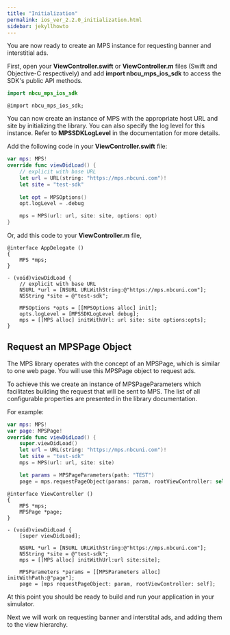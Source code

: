 ```yaml
---
title: "Initialization"
permalink: ios_ver_2.2.0_initialization.html
sidebar: jekyllhowto
---
```


You are now ready to create an MPS instance for requesting banner and interstitial ads.  

First, open your **ViewController.swift** or **ViewController.m** files (Swift and Objective-C respectively) and add **import nbcu_mps_ios_sdk** to access the SDK's public API methods.

```swift
import nbcu_mps_ios_sdk
```

```objc
@import nbcu_mps_ios_sdk;
```

You can now create an instance of MPS with the appropriate host URL and site by initializing the library. You can also specify the log level for this instance. Refer to **MPSSDKLogLevel** in the documentation for more details.  

Add the following code in your **ViewController.swift** file:

```swift
var mps: MPS!
override func viewDidLoad() {
    // explicit with base URL
    let url = URL(string: "https://mps.nbcuni.com")!
    let site = "test-sdk"
    
    let opt = MPSOptions()
    opt.logLevel = .debug

    mps = MPS(url: url, site: site, options: opt)
}
```
Or, add this code to your **ViewController.m** file,

```objc
@interface AppDelegate ()
{
    MPS *mps;
}

- (void)viewDidLoad {
    // explicit with base URL
    NSURL *url = [NSURL URLWithString:@"https://mps.nbcuni.com"];
    NSString *site = @"test-sdk";
    
    MPSOptions *opts = [[MPSOptions alloc] init];
    opts.logLevel = [MPSSDKLogLevel debug];
    mps = [[MPS alloc] initWithUrl: url site: site options:opts];
}
```

## Request an MPSPage Object

The MPS library operates with the concept of an MPSPage, which is similar to one web page. 
You will use this MPSPage object to request ads. 

To achieve this we create an instance of MPSPageParameters which facilitates building the request that will be sent to MPS. The list of all configurable properties are presented in the library documentation. 

For example:

```swift
var mps: MPS!
var page: MPSPage!
override func viewDidLoad() {
    super.viewDidLoad()
    let url = URL(string: "https://mps.nbcuni.com")!
    let site = "test-sdk"
    mps = MPS(url: url, site: site)

    let params = MPSPageParameters(path: "TEST")
    page = mps.requestPageObject(params: param, rootViewController: self)
```

```objc
@interface ViewController ()
{    
    MPS *mps;
    MPSPage *page;
}

- (void)viewDidLoad {
    [super viewDidLoad];

    NSURL *url = [NSURL URLWithString:@"https://mps.nbcuni.com"];
    NSString *site = @"test-sdk";
    mps = [[MPS alloc] initWithUrl:url site:site];

    MPSParameters *params = [[MPSParameters alloc] initWithPath:@"page"];
    page = [mps requestPageObject: param, rootViewController: self];
```

At this point you should be ready to build and run your application in your simulator. 

Next we will work on requesting banner and interstital ads, and adding them to the view hierarchy.
